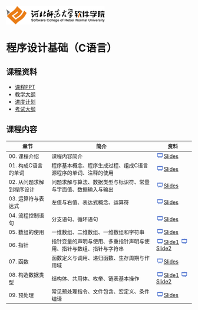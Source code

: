 <img src="./Image/logo.png" height="50" /> 

# 程序设计基础（C语言）  

## 课程资料

- [课程PPT](./Slides)
- [教学大纲](./Docs/程序设计基础-教学大纲.pdf)
- [进度计划](./Docs/程序设计基础-进度计划.pdf)
- [考试大纲](./Docs/程序设计基础-考试大纲.pdf)

## 课程内容

| 章节 | 简介 | 资料 |
|-----|-----|-----|
|00. 课程介绍|课程内容简介|[<img src="./Image/presentation.png" height="15" />Slides](/Slides/Ch00/C语言程序设计_chapt00.pdf)|
|01. 构成C语言的单词|程序基本概念、程序生成过程、组成C语言源程序的单词、注释的使用|[<img src="./Image/presentation.png" height="15" />Slides](/Slides/Ch01/C语言程序设计_chapt01.pdf)|
|02. 从问题求解到程序设计|问题求解与算法、数据类型与标识符、常量与字面值、数据输入与输出|[<img src="./Image/presentation.png" height="15" />Slides](/Slides/Ch02/C语言程序设计_chapt02.pdf)|
|03. 运算符与表达式|左值与右值、表达式概念、运算符|[<img src="./Image/presentation.png" height="15" />Slides](/Slides/Ch03/C语言程序设计_chapt03.pdf)|
|04. 流程控制语句|分支语句、循环语句|[<img src="./Image/presentation.png" height="15" />Slides](/Slides/Ch04/C语言程序设计_chapt04.pdf)|
|05. 数组的使用|一维数组、二维数组、一维数组和字符串|[<img src="./Image/presentation.png" height="15" />Slides](/Slides/Ch05/C语言程序设计_chapt05.pdf)|
|06. 指针|指针变量的声明与使用、多重指针声明与使用、指针与数组、指针与字符串|[<img src="./Image/presentation.png" height="15" />Slide1](/Slides/Ch06/C语言程序设计_chapt06.pdf) [<img src="./Image/presentation.png" height="15" />Slide2](/Slides/Ch06/C语言程序设计_chapt06_2.pdf)|
|07. 函数|函数定义与调用、递归函数、生存周期与作用域|[<img src="./Image/presentation.png" height="15" />Slides](/Slides/Ch07/C语言程序设计_chapt07.pdf)|
|08. 构造数据类型|结构体、共用体、枚举、链表基本操作|[<img src="./Image/presentation.png" height="15" />Slide1](/Slides/Ch08/C语言程序设计_chapt08.pdf) [<img src="./Image/presentation.png" height="15" />Slide2](/Slides/Ch08/C语言程序设计_chapt08_2.pdf)|
|09. 预处理|常见预处理指令、文件包含、宏定义、条件编译|[<img src="./Image/presentation.png" height="15" />Slides](/Slides/Ch09/C语言程序设计_chapt09.pdf)|


